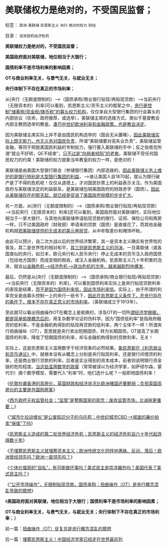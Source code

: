 # 美联储权力是绝对的，不受国民监督；

标签： `欧洲` `美联储` `凯恩斯主义` `央行` `绝对的权力` `财经` 

目录： `投资投机经济危机`

**美联储权力是绝对的，不受国民监督；**

**美国政府面对美联储，地位相当于大银行；**

**国债利率不是市场利率的影响因素；**

**OT与商业利率无关，与景气无关，与就业无关；**

**央行体制下不存在真正的市场利率**；



从[央行（无额度限制的）——>（国债承购/商业银行贴现/再贴现贷款）——>当前央行（无限资本的）利率]可以看到，凯恩斯主义/货币主义的框架之中，[央行是控制“储蓄税/现金税/铸币税”的寡头权力机构](../../../2012/6/25/“货币主权”仅适用于无限（赤字＝国债＝税收）.md)，仅仅来自大型银行集团的行会寡头的内部协议（任命，政府推荐，或选举），美联储主席的选拨方式，类似于基督教会内部主教团选举的教皇。[凑巧中世纪欧洲利率和金融政策，也是教会决定](../../../2011/6/20/奥地利学派时间性偏好断言是错误的.md)。

因为美联储主席实际上并不是由国民机构选举的（国会无从置喙），[因此美联储实际上既无能力，也无义务对国民负责](../../../2010/12/31/美联储私营和美元国家信用.md)，所谓“美联储要对高失业负责”，美联储监管金融，等同于把脱离国民利益的专制权力，强行塞入美联储的手中；反之伯南克所谓“就业不好转，QE不结束”，[只不过是“向弱者倾斜”的老套](../../../2012/6/24/治权若包含“货币主权”，关住权力的笼子就失效了.md)。美联储不受任何国民权力的约束！美联储的权力就象当年教皇的权力一样，是绝对的！

美联储是由美国大型银行联会（参储银行集团）内部选拨的，[因此美联储义务上维护的是银行特别是大型银行集团的利益](../../../2010/12/31/中国银行加盟美联储；减税收缩流动性.md)，——>谁让美国人自1870起，就认为银行破产是了不得的危机呢！仅仅从道德上，才对国民钞票上的利益表示关注。作为美国政府与美联储法定的利益联系，是美联储包销美国政府的财政赤字（国债）。[因此从美联储存在的那天起，就已经是促进了美国政府规模的步步扩大](../../../2011/6/7/凯恩斯乘数模型源于银行储备金备数模型.md)。

另一方面，从[央行（无额度限制的）——>（国债承购/商业银行贴现/再贴现贷款）——>当前央行（无限资本的）利率]还可以看到，美国政府面对美联储时，实际地位相当于一家大银行，与其他向美联储申请贴现贷款的银行、证郑、保险公司和两房一样，只不过美国政府（财政部）申请来的贷款（国债）是直接花了，而其他金融机构就[把美联储提供的无成本的美元再转贷](../../../2012/1/8/没有凯恩斯主义就没有股神.md)，从中牟取差价和掩饰坏帐。

由此可以预计，自二次大战以后的世界经济繁荣，其一是资本主义确实有世界性的普及，其二是世界性的相对和平，[其三则是凯恩斯主义的泡沫](../../../2012/7/15/俾斯麦主义，凯恩斯主义，隐性的军费.md)。一旦美联储（或各国类似的央行，如日本，欧元央行和人民币央行）停止无成本的货币注入政府国债（包括地方国债）而成变相的税收，或注入金融机构，凯恩斯主义几十年积累的泡沫，就会[以金融危机——>经济危机——>政治危机的次序，越来越剧烈地爆发](../../../2012/7/15/西方国家折腾财政危机，债务危机，滥发货币；已经有几千年；.md)、

最后，仍然是从[央行（无额度限制的）——>（国债承购/商业银行贴现/再贴现贷款）——>当前央行（无限资本的）利率]，可以看到国债利率实际上是央行贴现贷款利率的表现是结果，[而不是因为国债利率低，因此市场利率低](../../../2011/6/22/保值储蓄不可行；负利率不应干预存款利息.md)。实际上，由于所谓的利率完全是由寡头控制一上的央行一纸令下，[因此在凯恩斯主义条件下，在央行存在的条件下，根本不存在真正意义的市场利率](../../../2011/6/22/市场经济没有通货膨胀和经济危机.md)。（美联储成立于1913年）。

至此就可以看出扭曲操作OT在概念上是偷换的，涉及OT的一切所[谓经济学根据，都是简单偷换概念后的](../../../2011/6/20/F.H.奈特的不确定性利率理论；最简化的利率，利率是资本的不确定性成本.md)，用复杂数学论证的伪科学。因为“国债低利率”是指政府融资的低利率，不是金融机构得到的贴现再贷款的低利率，两个主体不一样！所谓央行扭曲操纵（OT），意思就是央行卖出短期国债，转为长期国债。OT提高了长期国债的利率，降低了短期国债的利率，却与金融机构得到的贷款利率，无关！

实际上，这是凯恩斯主义滥用数学于经济现象的必然结果。[象凯恩斯在《利息就业和货币通论》](../../../2011/6/6/凯恩斯《通论》混淆了生产者和消费者角色.md)中，就根本没有从概念上分别是央行贴现利率，还是银行间借贷的利率，还是商业银行贷款的利率。后者是实业得到的资本成本，前者则说明银行资金链的危险程度。[当这些滥用数学的政客](../../../2011/6/6/凯恩斯滥用数学掩盖根本性的错误.md)（常常被误以为经济学家，如萨缪尔森，蒙代尔）搞个数学模型，需要代入“利率”时，他们选什么呢？一般即用国债利率！

《[伦敦抄袭香港的高房价，英国财政和经济状况比欧洲猪国还要脆弱；负担英国高房价的主要是外国购房客](../../../2012/9/14/伦敦抄袭香港的高房价，由外国炒楼团负担.md)》

《[西方政府无权监管社会；“监管”是警察国家的观念；废弃监管市场，比减税更重要；](../../../2012/9/14/西方政府无权监管社会；“监管”是警察国家的观念.md)》

《[“城市化拉动增长”是公害知识分子的乌托邦；中世纪城市CBD——>城堡的廉价拍卖“保值”了吗](../../../2012/9/15/“城市化拉动增长”是公害知识分子的乌托邦.md)》

《[凯恩斯主义造成的第二轮世界经济危机；凯恩斯主义的经济危机自六十年代起连绵数十年](../../../2012/9/15/日本滞胀，98金融风暴，次贷危机，欧债危机都只是小插曲.md)》

《[不埋葬凯恩斯主义就埋葬资本主义；欧洲传统文化同样地愚昧、反动、落后！欧洲曾经领先吗？欧洲一直领先吗？](../../../2012/9/15/不埋葬凯恩斯主义就埋葬资本主义.md)》

《[个体价值观的“自私”，有可能做坏事吗？美式民主是崇洋媚外吗？美国代表了美式民主吗？](../../../2012/9/15/崇洋媚外的合理性和适当克服.md)》

《[“公开市场操作”，无限制贴现贷款，国债承购；扭曲操作（OT）是央行概念混乱导致的臆想](../../../2012/9/16/扭曲操作（OT）促复苏是央行概念混乱的臆想.md)》

《**美国政府面对美联储，地位相当于大银行；国债利率不是市场利率的影响因素；**

**OT与商业利率无关，与景气无关，与就业无关；央行体制下不存在真正的市场利率**；》



前一篇：[扭曲操作（OT）促复苏是央行概念混乱的臆想](../../../2012/9/16/扭曲操作（OT）促复苏是央行概念混乱的臆想.md)

后一篇：[埋葬凯恩斯主义！中国经济学家已经走在世界最前列](../../../2012/9/16/埋葬凯恩斯主义！中国经济学家已经走在世界最前列.md)